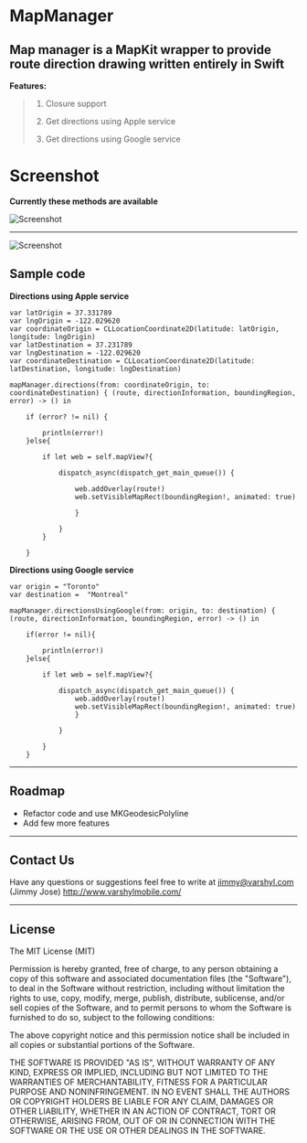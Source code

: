 MapManager
=====================

Map manager is a MapKit wrapper to provide route direction drawing written entirely in Swift
----------------------------------
**Features:**
>  1) Closure support 
>  
>  2) Get directions using Apple service 
>  
>  3) Get directions using Google service 

Screenshot
==========
**Currently these methods are available**

![Screenshot](http://imgur.com/qhytrPs.png)

----------

![Screenshot](http://imgur.com/BpZ8XPx.png)



Sample code
-----------

**Directions using Apple service**

    var latOrigin = 37.331789
    var lngOrigin = -122.029620
    var coordinateOrigin = CLLocationCoordinate2D(latitude: latOrigin, longitude: lngOrigin)
    var latDestination = 37.231789
    var lngDestination = -122.029620
    var coordinateDestination = CLLocationCoordinate2D(latitude: latDestination, longitude: lngDestination)
        
    mapManager.directions(from: coordinateOrigin, to: coordinateDestination) { (route, directionInformation, boundingRegion, error) -> () in
            
        if (error? != nil) {
                
            println(error!)
        }else{
                
            if let web = self.mapView?{
                    
                dispatch_async(dispatch_get_main_queue()) {
                        
                    web.addOverlay(route!)
                    web.setVisibleMapRect(boundingRegion!, animated: true)
                        
                    }
                    
                }
            }
            
        }
            

**Directions using Google service**

    var origin = "Toronto"
    var destination =  "Montreal"
        
    mapManager.directionsUsingGoogle(from: origin, to: destination) { (route, directionInformation, boundingRegion, error) -> () in
            
        if(error != nil){
                
            println(error!)
        }else{
                
            if let web = self.mapView?{
                    
                dispatch_async(dispatch_get_main_queue()) {
                    web.addOverlay(route!)
                    web.setVisibleMapRect(boundingRegion!, animated: true)
                	}
                    
            	}
                
        	}
    	}

----------

Roadmap
---------------

 - Refactor code and use MKGeodesicPolyline
 - Add few more features

----------
Contact Us
---------------

Have any questions or suggestions feel free to write at jimmy@varshyl.com (Jimmy Jose)
http://www.varshylmobile.com/

----------
## License

The MIT License (MIT)

Permission is hereby granted, free of charge, to any person obtaining a copy of this software and associated documentation files (the "Software"), to deal in the Software without restriction, including without limitation the rights to use, copy, modify, merge, publish, distribute, sublicense, and/or sell copies of the Software, and to permit persons to whom the Software is furnished to do so, subject to the following conditions:

The above copyright notice and this permission notice shall be included in all copies or substantial portions of the Software.

THE SOFTWARE IS PROVIDED "AS IS", WITHOUT WARRANTY OF ANY KIND, EXPRESS OR IMPLIED, INCLUDING BUT NOT LIMITED TO THE WARRANTIES OF MERCHANTABILITY, FITNESS FOR A PARTICULAR PURPOSE AND NONINFRINGEMENT. IN NO EVENT SHALL THE AUTHORS OR COPYRIGHT HOLDERS BE LIABLE FOR ANY CLAIM, DAMAGES OR OTHER
LIABILITY, WHETHER IN AN ACTION OF CONTRACT, TORT OR OTHERWISE, ARISING FROM, OUT OF OR IN CONNECTION WITH THE SOFTWARE OR THE USE OR OTHER DEALINGS IN THE SOFTWARE.
